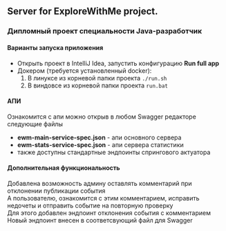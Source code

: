 ## Server for ExploreWithMe project.

### Дипломный проект специальности Java-разработчик

#### Варианты запуска приложения

- Открыть проект в IntelliJ Idea, запустить конфигурацию **Run full app**
- Докером (требуется установленный docker):
    1. В линуксе из корневой папки проекта `./run.sh`
    2. В виндовсе из корневой папки проекта `run.bat`

#### АПИ

Ознакомится с апи можно открыв в любом Swagger редакторе следующие файлы

- **ewm-main-service-spec.json** - апи основного сервера
- **ewm-stats-service-spec.json** - апи сервера статистики
- также доступны стандартные эндпоинты спрингового актуатора

#### Дополнительная функциональность

Добавлена возможность админу оставлять комментарий при отклонении публикации события   
А пользователю, ознакомится с этим комментарием, исправить недочеты и отправить событие на повторную проверку   
Для этого добавлен эндпоинт отклонения события с комментарием   
Новый эндпоинт внесен в соответсвующий файл для Swagger 